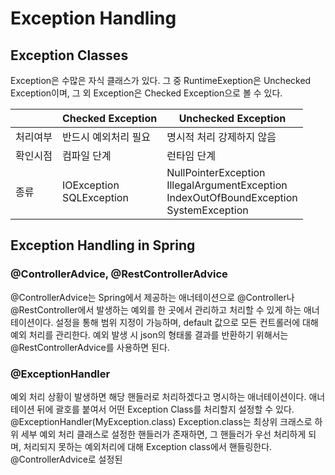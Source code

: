# Exception Handling

## Exception Classes

Exception은 수많은 자식 클래스가 있다. 그 중 RuntimeExeption은 Unchecked Exception이며, 그 외 Exception은 Checked Exception으로 볼 수 있다.

| |Checked Exception|Unchecked Exception|
|-----|-----|-----|
|처리여부|반드시 예외처리 필요|명시적 처리 강제하지 않음|
|확인시점|컴파일 단계|런타임 단계|
|종류|IOException</br>SQLException|NullPointerException</br>IllegalArgumentException</br>IndexOutOfBoundException</br>SystemException|

## Exception Handling in Spring

### @ControllerAdvice, @RestControllerAdvice

@ControllerAdvice는 Spring에서 제공하는 애너테이션으로 @Controller나 @RestController에서 발생하는 예외를 한 곳에서 관리하고 처리할 수 있게 하는 애너테이션이다. 설정을 통해 범위 지정이 가능하며, default 값으로 모든 컨트롤러에 대해 예외 처리를 관리한다. 예외 발생 시 json의 형태롤 결과를 반환하기 위해서는 @RestControllerAdvice를 사용하면 된다.

### @ExceptionHandler

예외 처리 상황이 발생하면 해당 핸들러로 처리하겠다고 명시하는 애너테이션이다. 애너테이션 뒤에 괄호를 붙여서 어떤 Exception Class를 처리할지 설정할 수 있다. @ExceptionHandler(MyException.class) Exception.class는 최상위 크래스로 하위 세부 예외 처리 클래스로 설정한 핸들러가 존재하면, 그 핸들러가 우선 처리하게 되며, 처리되지 못하는 예외처리에 대해 Exception class에서 핸들링한다. @ControllerAdvice로 설정된
